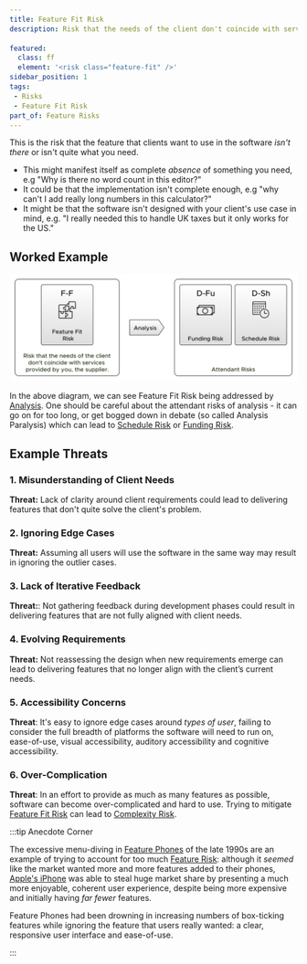 ```yaml
---
title: Feature Fit Risk
description: Risk that the needs of the client don't coincide with services provided by the supplier.

featured: 
  class: ff
  element: '<risk class="feature-fit" />'
sidebar_position: 1
tags: 
 - Risks
 - Feature Fit Risk
part_of: Feature Risks
---
```


<RiskIntro fm={frontMatter} />

This is the risk that the feature that clients want to use in the software _isn't there_ or isn't quite what you need.

 - This might manifest itself as complete _absence_ of something you need, e.g "Why is there no word count in this editor?"
 - It could be that the implementation isn't complete enough, e.g "why can't I add really long numbers in this calculator?"
 - It might be that the software isn't designed with your client's use case in mind, e.g. "I really needed this to handle UK taxes but it only works for the US."
 
## Worked Example

![Using analysis to ensure feature fit](/img/generated/risks/posters/feature-fit-risk.svg) 

In the above diagram, we can see Feature Fit Risk being addressed by [Analysis](/practices/External-Relations/Analysis).  One should be careful about the attendant risks of analysis - it can go on for too long, or get bogged down in debate (so called Analysis Paralysis) which can lead to [Schedule Risk](/tags/Schedule-Risk) or [Funding Risk](/tags/Funding-Risk).
 
## Example Threats

### 1. Misunderstanding of Client Needs

**Threat:** Lack of clarity around client requirements could lead to delivering features that don't quite solve the client's problem.

### 2. Ignoring Edge Cases

**Threat:** Assuming all users will use the software in the same way may result in ignoring the outlier cases.

### 3. Lack of Iterative Feedback

**Threat:**: Not gathering feedback during development phases could result in delivering features that are not fully aligned with client needs.

### 4. Evolving Requirements

**Threat:** Not reassessing the design when new requirements emerge can lead to delivering features that no longer align with the client’s current needs.

### 5. Accessibility Concerns

**Threat**: It's easy to ignore edge cases around _types of user_, failing to consider the full breadth of platforms the software will need to run on, ease-of-use, visual accessibility, auditory accessibility and cognitive accessibility. 

### 6.  Over-Complication

**Threat**: In an effort to provide as much as many features as possible, software can become over-complicated and hard to use.  Trying to mitigate [Feature Fit Risk](/tags/Feature-Fit-Risk) can lead to [Complexity Risk](/tags/Complexity-RisK).

:::tip Anecdote Corner

The excessive menu-diving in [Feature Phones](https://en.wikipedia.org/wiki/Feature_phone) of the late 1990s are an example of trying to account for too much [Feature Risk](/tags/Feature-Fit-Risk):  although it _seemed_ like the market wanted more and more features added to their phones, [Apple's iPhone](https://en.wikipedia.org/wiki/IPhone) was able to steal huge market share by presenting a much more enjoyable, coherent user experience, despite being more expensive and initially having _far fewer_ features.   

Feature Phones had been drowning in increasing numbers of box-ticking features while ignoring the feature that users really wanted:  a clear, responsive user interface and ease-of-use.

:::
